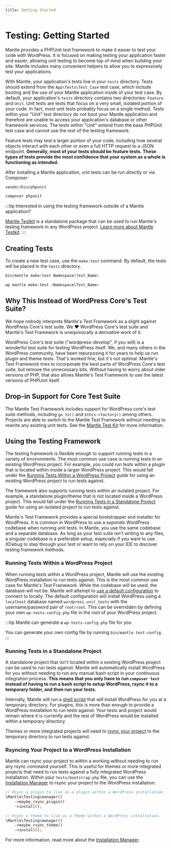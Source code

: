 ```yaml
---
title: Getting Started
---
```


# Testing: Getting Started

Mantle provides a PHPUnit test framework to make it easier to test your code
with WordPress. It is focused on making testing your application faster and
easier, allowing unit testing to become top of mind when building your site.
Mantle includes many convenient helpers to allow you to expressively test your
applications.

With Mantle, your application's tests live in your `tests` directory. Tests
should extend from the `App\Tests\Test_Case` test case, which include booting
and the use of your Mantle application inside of your test case. By default,
your application's `tests` directory contains two directories: `Feature` and
`Unit`. Unit tests are tests that focus on a very small, isolated portion of
your code. In fact, most unit tests probably focus on a single method. Tests
within your "Unit" test directory do not boot your Mantle application and
therefore are unable to access your application's database or other framework
services. The tests within "Unit" extend from the base PHPUnit test case and
cannot use the rest of the testing framework.

Feature tests may test a larger portion of your code, including how several
objects interact with each other or even a full HTTP request to a JSON endpoint.
**Generally, most of your tests should be feature tests. These types of tests
provide the most confidence that your system as a whole is functioning as
intended.**

After installing a Mantle application, unit tests can be run directly or via
Composer:

```bash
vendor/bin/phpunit

composer phpunit
```

:::tip Interested in using the testing framework outside of a Mantle application?

[Mantle Testkit](./testkit.md) is a standalone package that can be used to run
Mantle's testing framework in any WordPress project. [Learn more about Mantle
Testkit](./testkit.md).
:::

## Creating Tests

To create a new test case, use the `make:test` command. By default, the tests
will be placed in the `tests` directory.

```bash
bin/mantle make:test Namespace\Test_Name>

wp mantle make:test <Namespace\Test_Name>
```

## Why This Instead of WordPress Core's Test Suite?

We hope nobody interprets Mantle's Test Framework as a slight against WordPress
Core's test suite. We :heart: WordPress Core's test suite and Mantle's Test
Framework is unequivocally a derivative work of it.

WordPress Core's test suite ("wordpress-develop", if you will) is a wonderful
test suite for testing WordPress itself. We, and many others in the WordPress
community, have been repurposing it for years to help us run plugin and theme
tests. That's worked fine, but it's not optimal. Mantle's Test Framework tries
to incorporate the best parts of WordPress Core's test suite, but remove the
unnecessary bits. Without having to worry about older versions of PHP, that also
allows Mantle's Test Framework to use the latest versions of PHPUnit itself.

## Drop-in Support for Core Test Suite

The Mantle Test Framework includes support for WordPress core's test suite
methods, including `go_to()` and `$this->factory()` among others. Projects are
able to switch to the Mantle Test Framework without needing to rewrite any
existing unit tests. See the [Mantle Test Kit](./testkit.md) for more
information.

<!-- ## Environment

The Mantle Test Framework will work out of the box defining a set of constants
to install WordPress. The default set of constants can be overridden using a
test config in your WordPress root directory, named `wp-tests-config.php`. See
[the sample config in the Mantle
Framework](https://github.com/alleyinteractive/mantle-framework/blob/main/src/mantle/testing/wp-tests-config-sample.php)
to get started. This config is similar to `wp-config.php` and defines many of
the same constants. Most importantly, it defines the database information, which
*must* be different from your environment's database. If you reuse the same
database, your data could be lost!

The default configuration will install WordPress using a `localhost` database
named `wordpress_unit_tests` with the username/password pair of `root/root`. All
constants can be overridden using the `wp-tests-config.php` file or your unit
test's bootstrap file.

Lastly, see this repository's [`tests/bootstrap.php`
file](https://github.com/alleyinteractive/mantle/blob/main/tests/bootstrap.php)
for examples of how to load the Mantle Test Framework in your project. -->

## Using the Testing Framework

The testing framework is flexible enough to support running tests in a variety
of environments. The most common use case is running tests in an existing
WordPress project. For example, you could run tests within a plugin that is
located within inside a larger WordPress project. This would fall under the
[Running Tests Within a WordPress Project](#running-tests-within-a-wordpress-project)
guide for using an existing WordPress project to run tests against.

The framework also supports running tests within an isolated project. For
example, a standalone plugin/theme that is not located inside a WordPress
project. This would fall under the [Running Tests in a Standalone
Project](#running-tests-in-a-standalone-project) guide for using an isolated
project to run tests against.

Mantle's Test Framework provides a special bootstrapper and installer for
WordPress. It is common in WordPress to use a _separate_ WordPress codebase when
running unit tests. In Mantle, you use the same codebase and a separate
database. As long as your test suite isn't writing to any files, a singular
codebase is a preferable setup, especially if you want to use XDebug to step
through your test or want to rely on your IDE to discover testing framework
methods.

### Running Tests Within a WordPress Project

When running tests within a WordPress project, Mantle will use the existing
WordPress installation to run tests against. This is the most common use case
for Mantle's Test Framework. While the codebase will be used, the database will
not be. Mantle will attempt to [use a default
configuration](https://github.com/alleyinteractive/mantle-ci/blob/main/wp-tests-config-sample.php)
to connect to locally. The default configuration will install WordPress using a
`localhost` database named `wordpress_unit_tests` with the username/password
pair of `root/root`. This can be overridden by defining your own
`wp-tests-config.php` file in the root of your WordPress project.

:::tip Mantle can generate a `wp-tests-config.php` file for you

You can generate your own config file by running `bin/mantle test-config`.
:::

### Running Tests in a Standalone Project

A standalone project that isn't located within a existing WordPress project can
be used to run tests against. Mantle will automatically install WordPress for
you without needing to run any manual bash script in your continuous integration
process. **This means that you only have to run `composer test` instead of having
to run a bash script to setup WordPress, rsync it to a temporary folder, and
then run your tests.**

Internally, Mantle will run a
[shell script](https://github.com/alleyinteractive/mantle-ci/blob/HEAD/install-wp-tests.sh)
that will install WordPress for you at a temporary directory. For plugins, this
is more than enough to provide a WordPress installation to run tests against.
Your tests and project would remain where it is currently and the rest of
WordPress would be installed within a temporary directory.

Themes or more integrated projects will need to [rsync your
project](#rsyncing-your-project-to-a-wordpress-installation) to the temporary
directory to run tests against.

### Rsyncing Your Project to a WordPress Installation

Mantle can rsync your project to within a working without needing to run any
rsync command yourself. This is useful for themes or more integrated projects
that need to run tests against a fully integrated WordPress installation. Within
your `tests/bootstrap.php` file, you can use the [Installation
Manager](./installation-manager.md) to rsync your project to the WordPress
installation:

```php
// Rsync a plugin to live as a plugin within a WordPress installation.
\Mantle\Testing\manager()
	->maybe_rsync_plugin()
	->install();

// Rsync a theme to live as a theme within a WordPress installation.
\Mantle\Testing\manager()
	->maybe_rsync_theme()
	->install();
```

For more information, read more about the [Installation Manager](./installation-manager.md).